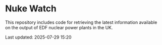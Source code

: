 # Nuke Watch

This repository includes code for retrieving the latest information available on the output of EDF nuclear power plants in the UK.

Last updated: 2025-07-29 15:20